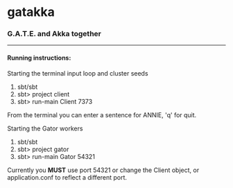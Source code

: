# gatakka


### G.A.T.E. and Akka together
***
#### Running instructions:

Starting the terminal input loop and cluster seeds

1. sbt/sbt
2. sbt> project client
3. sbt> run-main Client 7373

From the terminal you can enter a sentence for ANNIE, 'q' for quit.

Starting the Gator workers

1. sbt/sbt
2. sbt> project gator
3. sbt> run-main Gator 54321

Currently you **MUST** use port 54321 or change the Client object, or application.conf to reflect a different port.

